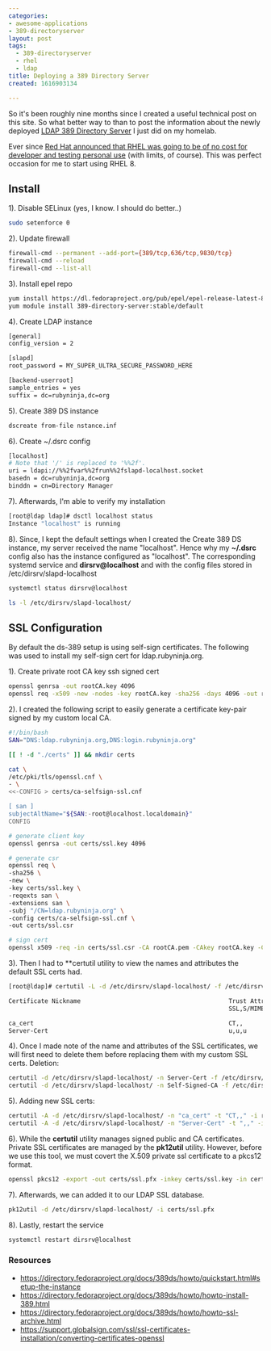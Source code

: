 ```yaml
---
categories:
- awesome-applications
- 389-directoryserver
layout: post
tags:
  - 389-directoryserver
  - rhel
  - ldap
title: Deploying a 389 Directory Server
created: 1616903134

---
```

So it's been roughly nine months since I created a useful technical post on this site. So what better way to than to post the information about the newly deployed <a href="https://directory.fedoraproject.org/index.html" target="_blank">LDAP 389 Directory Server</a> I just did on my homelab.

Ever since <a href="https://developers.redhat.com/articles/faqs-no-cost-red-hat-enterprise-linux" target="_blank">Red Hat announced that RHEL was going to be of no cost for developer and testing personal use</a> (with limits, of course). This was perfect occasion for me to start using RHEL 8.

## Install

1). Disable SELinux (yes, I know. I should do better..)

```bash
sudo setenforce 0
```

2). Update firewall

```bash
firewall-cmd --permanent --add-port={389/tcp,636/tcp,9830/tcp}
firewall-cmd --reload
firewall-cmd --list-all 
```

3). Install epel repo

```bash
yum install https://dl.fedoraproject.org/pub/epel/epel-release-latest-8.noarch.rpm
yum module install 389-directory-server:stable/default
```

4). Create LDAP instance

```bash
[general]
config_version = 2

[slapd]
root_password = MY_SUPER_ULTRA_SECURE_PASSWORD_HERE

[backend-userroot]
sample_entries = yes
suffix = dc=rubyninja,dc=org
```

5). Create 389 DS instance

```bash
dscreate from-file nstance.inf
```

6). Create ~/.dsrc config

```bash
[localhost]
# Note that '/' is replaced to '%%2f'.
uri = ldapi://%%2fvar%%2frun%%2fslapd-localhost.socket
basedn = dc=rubyninja,dc=org
binddn = cn=Directory Manager
```

7). Afterwards, I'm able to verify my installation

```bash
[root@ldap ldap]# dsctl localhost status
Instance "localhost" is running
```

8). Since, I kept the default settings when I created the  Create 389 DS instance, my server received the name "localhost". Hence why my **~/.dsrc** config also has the instance configured as "localhost". The corresponding systemd service and **dirsrv@localhost** and with the config files stored in /etc/dirsrv/slapd-localhost

```bash
systemctl status dirsrv@localhost

ls -l /etc/dirsrv/slapd-localhost/
```

## SSL Configuration

By default the ds-389 setup is using self-sign certificates. The following was used to install my self-sign cert for ldap.rubyninja.org.

1). Create private root CA key ssh signed cert

```bash
openssl genrsa -out rootCA.key 4096
openssl req -x509 -new -nodes -key rootCA.key -sha256 -days 4096 -out rootCA.pem
```

2). I created the following script to easily generate a certificate key-pair signed by my custom local CA.

```bash
#!/bin/bash
SAN="DNS:ldap.rubyninja.org,DNS:login.rubyninja.org"

[[ ! -d "./certs" ]] && mkdir certs

cat \
/etc/pki/tls/openssl.cnf \
- \
<<-CONFIG > certs/ca-selfsign-ssl.cnf

[ san ]
subjectAltName="${SAN:-root@localhost.localdomain}"
CONFIG

# generate client key
openssl genrsa -out certs/ssl.key 4096

# generate csr
openssl req \
-sha256 \
-new \
-key certs/ssl.key \
-reqexts san \
-extensions san \
-subj "/CN=ldap.rubyninja.org" \
-config certs/ca-selfsign-ssl.cnf \
-out certs/ssl.csr

# sign cert
openssl x509 -req -in certs/ssl.csr -CA rootCA.pem -CAkey rootCA.key -CAcreateserial -days 2048 -sha256 -extensions san -extfile certs/ca-selfsign-ssl.cnf -out certs/ssl.crt
```

3). Then I had to **certutil utility to view the names and attributes the default SSL certs had.

```bash
[root@ldap]# certutil -L -d /etc/dirsrv/slapd-localhost/ -f /etc/dirsrv/slapd-localhost/pwdfile.txt

Certificate Nickname                                         Trust Attributes
                                                             SSL,S/MIME,JAR/XPI

ca_cert                                                      CT,,
Server-Cert                                                  u,u,u
```

4). Once I made note of the name and attributes of the SSL certificates, we will first need to delete them before replacing them with my custom SSL certs. Deletion:

```bash
certutil -d /etc/dirsrv/slapd-localhost/ -n Server-Cert -f /etc/dirsrv/slapd-localhost/pwdfile.txt -D Server-Cert.crt
certutil -d /etc/dirsrv/slapd-localhost/ -n Self-Signed-CA -f /etc/dirsrv/slapd-localhost/pwdfile.txt -D Self-Signed-CA.pem
```

5). Adding new SSL certs:

```bash
certutil -A -d /etc/dirsrv/slapd-localhost/ -n "ca_cert" -t "CT,," -i rootCA.pem -f /etc/dirsrv/slapd-localhost/pwdfile.txt
certutil -A -d /etc/dirsrv/slapd-localhost/ -n "Server-Cert" -t ",," -i ssl/ssl.crt -f /etc/dirsrv/slapd-localhost/pwdfile.txt
```

6). While the **certutil** utility manages signed public and CA certificates. Private SSL certificates are managed by the **pk12util** utility. However, before we use this tool, we must covert the X.509 private ssl certificate to a pkcs12 format.

```bash
openssl pkcs12 -export -out certs/ssl.pfx -inkey certs/ssl.key -in certs/ssl.crt -certfile /root/ssl/rootCA.pem
```

7). Afterwards, we can added it to our LDAP SSL database.

```bash
pk12util -d /etc/dirsrv/slapd-localhost/ -i certs/ssl.pfx
```

8). Lastly, restart the service

```bash
systemctl restart dirsrv@localhost
```

### Resources

* <a href="https://directory.fedoraproject.org/docs/389ds/howto/quickstart.html#setup-the-instance" target="blank">https://directory.fedoraproject.org/docs/389ds/howto/quickstart.html#setup-the-instance</a>
* <a href="https://directory.fedoraproject.org/docs/389ds/howto/howto-install-389.html" target="_blank">https://directory.fedoraproject.org/docs/389ds/howto/howto-install-389.html</a>
* <a href="https://directory.fedoraproject.org/docs/389ds/howto/howto-ssl-archive.html" target="_blank">https://directory.fedoraproject.org/docs/389ds/howto/howto-ssl-archive.html</a>
* <a href="https://support.globalsign.com/ssl/ssl-certificates-installation/converting-certificates-openssl" target="_blank">https://support.globalsign.com/ssl/ssl-certificates-installation/converting-certificates-openssl</a>
